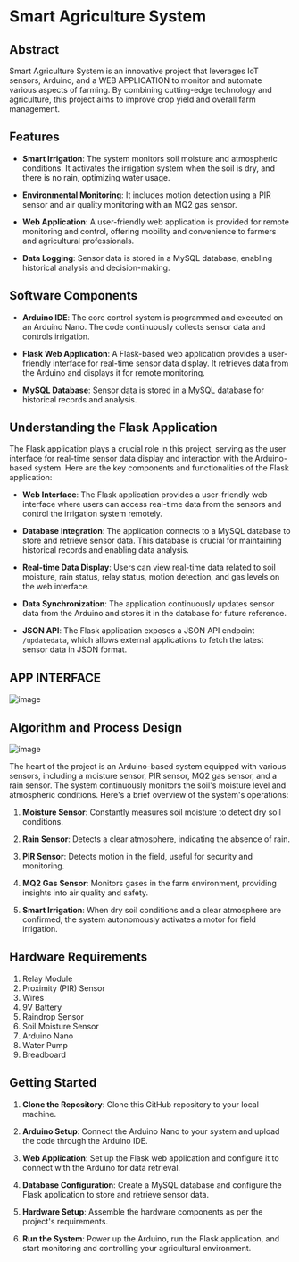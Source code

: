 # Smart Agriculture System

## Abstract

Smart Agriculture System is an innovative project that leverages IoT sensors, Arduino, and a WEB APPLICATION to monitor and automate various aspects of farming. By combining cutting-edge technology and agriculture, this project aims to improve crop yield and overall farm management.

## Features

- **Smart Irrigation**: The system monitors soil moisture and atmospheric conditions. It activates the irrigation system when the soil is dry, and there is no rain, optimizing water usage.

- **Environmental Monitoring**: It includes motion detection using a PIR sensor and air quality monitoring with an MQ2 gas sensor.

- **Web Application**: A user-friendly web application is provided for remote monitoring and control, offering mobility and convenience to farmers and agricultural professionals.

- **Data Logging**: Sensor data is stored in a MySQL database, enabling historical analysis and decision-making.
  

## Software Components

- **Arduino IDE**: The core control system is programmed and executed on an Arduino Nano. The code continuously collects sensor data and controls irrigation.

- **Flask Web Application**: A Flask-based web application provides a user-friendly interface for real-time sensor data display. It retrieves data from the Arduino and displays it for remote monitoring.

- **MySQL Database**: Sensor data is stored in a MySQL database for historical records and analysis.
  
## Understanding the Flask Application

The Flask application plays a crucial role in this project, serving as the user interface for real-time sensor data display and interaction with the Arduino-based system. Here are the key components and functionalities of the Flask application:

- **Web Interface**: The Flask application provides a user-friendly web interface where users can access real-time data from the sensors and control the irrigation system remotely.

- **Database Integration**: The application connects to a MySQL database to store and retrieve sensor data. This database is crucial for maintaining historical records and enabling data analysis.

- **Real-time Data Display**: Users can view real-time data related to soil moisture, rain status, relay status, motion detection, and gas levels on the web interface.

- **Data Synchronization**: The application continuously updates sensor data from the Arduino and stores it in the database for future reference.

- **JSON API**: The Flask application exposes a JSON API endpoint `/updatedata`, which allows external applications to fetch the latest sensor data in JSON format.

## APP INTERFACE

![image](https://github.com/shreyakhale/Smart-Agriculture-System/assets/86523832/616b307d-9a22-4830-b01f-ed0e47b8ead4)

## Algorithm and Process Design

![image](https://github.com/shreyakhale/Smart-Agriculture-System/assets/86523832/ab24606e-37fa-43b3-a62f-a9c88264018b)

The heart of the project is an Arduino-based system equipped with various sensors, including a moisture sensor, PIR sensor, MQ2 gas sensor, and a rain sensor. The system continuously monitors the soil's moisture level and atmospheric conditions. Here's a brief overview of the system's operations:

1. **Moisture Sensor**: Constantly measures soil moisture to detect dry soil conditions.

2. **Rain Sensor**: Detects a clear atmosphere, indicating the absence of rain.

3. **PIR Sensor**: Detects motion in the field, useful for security and monitoring.

4. **MQ2 Gas Sensor**: Monitors gases in the farm environment, providing insights into air quality and safety.

5. **Smart Irrigation**: When dry soil conditions and a clear atmosphere are confirmed, the system autonomously activates a motor for field irrigation.

## Hardware Requirements

1. Relay Module
2. Proximity (PIR) Sensor
3. Wires
4. 9V Battery
5. Raindrop Sensor
6. Soil Moisture Sensor
7. Arduino Nano
8. Water Pump
9. Breadboard

## Getting Started

1. **Clone the Repository**: Clone this GitHub repository to your local machine.

2. **Arduino Setup**: Connect the Arduino Nano to your system and upload the code through the Arduino IDE.

3. **Web Application**: Set up the Flask web application and configure it to connect with the Arduino for data retrieval.

4. **Database Configuration**: Create a MySQL database and configure the Flask application to store and retrieve sensor data.

5. **Hardware Setup**: Assemble the hardware components as per the project's requirements.

6. **Run the System**: Power up the Arduino, run the Flask application, and start monitoring and controlling your agricultural environment.

